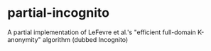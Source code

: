 # partial-incognito
A partial implementation of LeFevre et al.'s "efficient full-domain K-anonymity" algorithm (dubbed Incognito)
